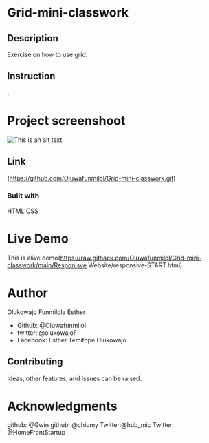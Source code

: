 # Grid-mini-classwork

## Description
Exercise on how to use grid.

## Instruction
. 

# Project screenshoot
![This is an alt text](/screenshot.png "This is a sample logo")

## Link
(https://github.com/Oluwafunmilol/Grid-mini-classwork.git)

### Built with
HTML
CSS

# Live Demo
This is alive demo(https://raw.githack.com/Oluwafunmilol/Grid-mini-classwork/main/Responisve Website/responsive-START.html)

# Author
Olukowajo Funmilola Esther


* Github: @Oluwafunmilol
* twitter: @olukowajoF
* Facebook: Esther Temitope Olukowajo

## Contributing
Ideas, other features, and issues can be raised.

# Acknowledgments
github: @Gwin
github: @chiomy
Twitter:@hub_mic
Twitter: @HomeFrontStartup






